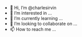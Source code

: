 - 👋 Hi, I’m @charlesirvin
- 👀 I’m interested in ...
- 🌱 I’m currently learning ...
- 💞️ I’m looking to collaborate on ...
- 📫 How to reach me ...

<!---
charlesirvin/charlesirvin is a ✨ special ✨ repository because its `README.md` (this file) appears on your GitHub profile.
You can click the Preview link to take a look at your changes.
--->
